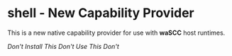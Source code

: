 # shell - New Capability Provider

This is a new native capability provider for use with **waSCC** host runtimes.

*Don't Install This*
*Don't Use This*
*Don't*
